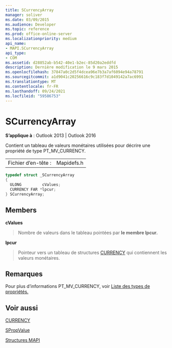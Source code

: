 ```yaml
---
title: SCurrencyArray
manager: soliver
ms.date: 03/09/2015
ms.audience: Developer
ms.topic: reference
ms.prod: office-online-server
ms.localizationpriority: medium
api_name:
- MAPI.SCurrencyArray
api_type:
- COM
ms.assetid: d28852ab-b542-40e1-b2ec-85d20a2eddfd
description: Dernière modification le 9 mars 2015
ms.openlocfilehash: 37847a0c2d5f4dcea96e7b3a7af6094e94a78791
ms.sourcegitcommit: a1d9041c20256616c9c183f7d1049142a7ac6991
ms.translationtype: MT
ms.contentlocale: fr-FR
ms.lasthandoff: 09/24/2021
ms.locfileid: "59586753"
---
```

# <a name="scurrencyarray"></a>SCurrencyArray

  
  
**S’applique à** : Outlook 2013 | Outlook 2016 
  
Contient un tableau de valeurs monétaires utilisées pour décrire une propriété de type PT_MV_CURRENCY. 
  
|||
|:-----|:-----|
|Fichier d’en-tête :  <br/> |Mapidefs.h  <br/> |
   
```cpp
typedef struct _SCurrencyArray
{
  ULONG         cValues;
  CURRENCY FAR *lpcur;
} SCurrencyArray;

```

## <a name="members"></a>Members

 **cValues**
  
> Nombre de valeurs dans le tableau pointées par **le membre lpcur.** 
    
 **lpcur**
  
> Pointeur vers un tableau de structures [CURRENCY](currency.md) qui contiennent les valeurs monétaires. 
    
## <a name="remarks"></a>Remarques

Pour plus d’informations PT_MV_CURRENCY, voir [Liste des types de propriétés.](property-types.md) 
  
## <a name="see-also"></a>Voir aussi



[CURRENCY](currency.md)
  
[SPropValue](spropvalue.md)


[Structures MAPI](mapi-structures.md)

